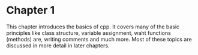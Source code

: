 # Chapter 1
This chapter introduces the basics of cpp. It covers many of the basic principles like class structure, variable assignment, waht functions (methods) are, writing comments and much more. Most of these topics are discussed in more detail in later chapters.
